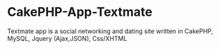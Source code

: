 CakePHP-App-Textmate
====================

Textmate app is a social networking and dating site written in CakePHP, MySQL, Jquery (Ajax,JSON), Css/XHTML
